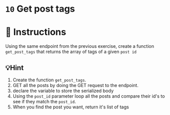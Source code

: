 # `10` Get post tags

# 📝 Instructions

Using the same endpoint from the previous exercise, create a function `get_post_tags` that returns the array of tags of a given `post id`

## 💡Hint

1. Create the function `get_post_tags`.
2. GET all the posts by doing the GET request to the endpoint.
3. declare the variable to store the serialized body 
4. Using the `post_id` parameter loop all the posts and compare their id's to see if they match the `post_id`.
3. When you find the post you want, return it's list of tags

